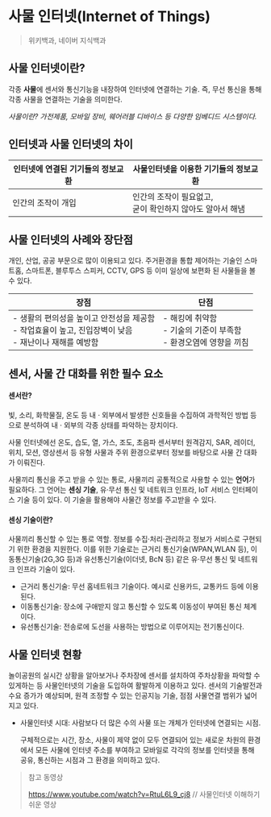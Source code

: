 # 사물 인터넷(Internet of Things)

> 위키백과, 네이버 지식백과

## 사물 인터넷이란?

각종 <b>사물</b>에 센서와 통신기능을 내장하여 인터넷에 연결하는 기술. 즉, 무선 통신을 통해 각종 사물을 연결하는 기술을 의미한다. 

*사물이란? 가전제품, 모바일 장비, 웨어러블 디바이스 등 다양한 임베디드 시스템이다.*



## 인터넷과 사물 인터넷의 차이

| 인터넷에 연결된 기기들의 정보교환 | 사물인터넷을 이용한 기기들의 정보교환                       |
| --------------------------------- | ----------------------------------------------------------- |
| 인간의 조작이 개입                | 인간의 조작이 필요없고,<br>굳이 확인하지 않아도 알아서 해냄 |



## 사물 인터넷의 사례와 장단점

개인, 산업, 공공 부문으로 많이 이용되고 있다. 주거환경을 통합 제어하는 기술인 스마트홈, 스마트폰, 블루투스 스피커, CCTV, GPS 등 이미 일상에 보편화 된 사물들을 볼 수 있다.

|장점|단점|
| --- | ---|
|- 생활의 편의성을 높이고 안전성을 제공함<br>- 작업효율이 높고, 진입장벽이 낮음<br>- 재난이나 재해를 예방함|- 해킹에 취약함<br>- 기술의 기준이 부족함<br>- 환경오염에 영향을 끼침|



## 센서, 사물 간 대화를 위한 필수 요소

#### 센서란?

빛, 소리, 화학물질, 온도 등 내 · 외부에서 발생한 신호들을 수집하여 과학적인 방법 등으로 분석하여 내 · 외부의 각종 상태를 파악하는 장치이다. 

사물 인터넷에선 온도, 습도, 열, 가스, 조도, 초음파 센서부터 원격감지, SAR, 레이더, 위치, 모션, 영상센서 등 유형 사물과 주위 환경으로부터 정보를 바탕으로 사물 간 대화가 이뤄진다.

사물끼리 통신을 주고 받을 수 있는 통로, 사물끼리 공통적으로 사용할 수 있는 <b>언어</b>가 필요하다. 그 언어는 <B>센싱 기술</b>, 유·무선 통신 및 네트워크 인프라, IoT 서비스 인터페이스 기술 등이 있다. 이 기술을 활용해야 사물간 정보를 주고받을 수 있다.



#### 센싱 기술이란?

사물끼리 통신할 수 있는 통로 역할. 정보를 수집·처리·관리하고 정보가 서비스로 구현되기 위한 환경을 지원한다. 이를 위한 기술로는 근거리 통신기술(WPAN,WLAN 등), 이동통신기술(2G,3G 등)과 유선통신기술(이더넷, BcN 등) 같은 유·무선 통신 및 네트워크 인프라 기술이 있다.

- 근거리 통신기술: 무선 홈네트워크 기술이다. 예시로 신용카드, 교통카드 등에 이용된다.
- 이동통신기술: 장소에 구애받지 않고 통신할 수 있도록 이동성이 부여된 통신 체계이다.
- 유선통신기술: 전송로에 도선을 사용하는 방법으로 이루어지는 전기통신이다.



## 사물 인터넷 현황

놀이공원의 실시간 상황을 알아보거나 주차장에 센서를 설치하여 주차상황을 파악할 수 있게하는 등 사물인터넷의 기술을 도입하여 활발하게 이용하고 있다. 센서의 기술발전과 수요 증가가 예상되며, 원격 조정할 수 있는 인공지능 기술, 점점 사물연결 범위가 넓어지고 있다. 

- 사물인터넷 시대: 사람보다 더 많은 수의 사물 또는 개체가 인터넷에 연결되는 시점. 

  구체적으로는 시간, 장소, 사물이 제약 없이 모두 연결되어 있는 새로운 차원의 환경에서 모든 사물에 인터넷 주소를 부여하고 모바일로 각각의 정보를 인터넷을 통해 공유, 통신하는 시점과 그 환경을 의미하고 있다.

> 참고 동영상
>
> https://www.youtube.com/watch?v=RtuL6L9_cj8 // 사물인터넷 이해하기 쉬운 영상
